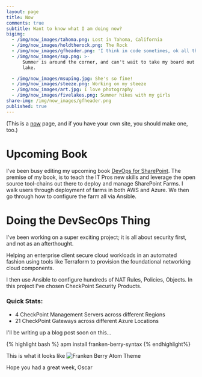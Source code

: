 ```yaml
---
layout: page
title: Now
comments: true
subtitle: Want to know what I am doing now?
bigimg:
  - /img/now_images/tahoma.png: Lost in Tahoma, California
  - /img/now_images/holdtherock.png: The Rock
  - /img/now_images/gfheader.png: 'I think in code sometimes, ok all the time!'
  - /img/now_images/sup.png: >-
      Summer is around the corner, and can't wait to take my board out on the
      lake.

  - /img/now_images/msuping.jpg: She's so fine!
  - /img/now_images/steeze.png: Working on my steeze
  - /img/now_images/art.jpg: I love photography
  - /img/now_images/fivelakes.png: Summer hikes with my girls
share-img: /img/now_images/gfheader.png
published: true
---
```

(This is a [now](http://nownownow.com/about) page, and if you have your own site, you should make one, too.)

# Upcoming Book
I've been busy editing my upcoming book [DevOps for SharePoint](https://www.amazon.com/DevOps-SharePoint-Terraform-Ansible-Vagrant/dp/1484236874/).  The premise of my book, is to teach the IT Pros new skills and leverage the open source tool-chains out there to deploy and manage SharePoint Farms.  I walk users through deployment of farms in both AWS and Azure.  We then go through how to configure the farm all via Ansible.

# Doing the DevSecOps Thing
I've been working on a super exciting project; it is all about security first, and not as an afterthought.

Helping an enterprise client secure cloud workloads in an automated fashion using tools like Terraform to provision the foundational networking cloud components.

I then use Ansible to configure hundreds of NAT Rules, Policies, Objects.  In this project I've chosen CheckPoint Security Products.

### Quick Stats:
- 4 CheckPoint Management Servers across different Regions
- 21 CheckPoint Gateways across different Azure Locations

I'll be writing up a blog post soon on this...




{% highlight bash %}
	apm install franken-berry-syntax
{% endhighlight%}

This is what it looks like
![Franken Berry Atom Theme](https://camo.githubusercontent.com/a3e749cfc0b2fd445db146f1faef3e8940a18d23/687474703a2f2f692e696d6775722e636f6d2f49697367786f582e706e67)


Hope you had a great week,
Oscar
